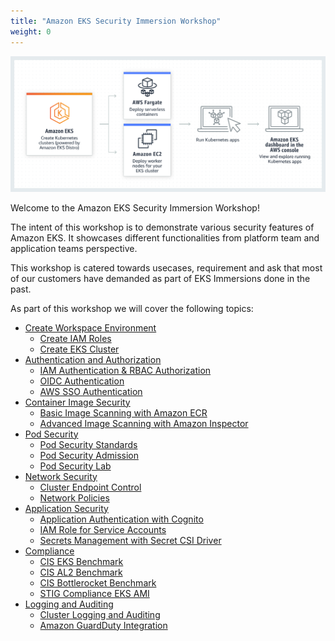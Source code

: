 ```yaml
---
title: "Amazon EKS Security Immersion Workshop"
weight: 0
---
```


![Amazon EKS](/static/images/product-page.png)

Welcome to the Amazon EKS Security Immersion Workshop!

The intent of this workshop is to demonstrate various security features of Amazon EKS. It showcases different functionalities from platform team and application teams perspective.

This workshop is catered towards usecases, requirement and ask that most of our customers have demanded as part of EKS Immersions done in the past.

As part of this workshop we will cover the following topics:

- [Create Workspace Environment](/Create-Workspace-Environment)
  - [Create IAM Roles](/Create-Workspace-Environment/Create-IAM-Roles)
  - [Create EKS Cluster](/Create-Workspace-Environment/Create-EKS-Cluster)
- [Authentication and Authorization](/Authentication-and-Authorization)
  - [IAM Authentication & RBAC Authorization](/Authentication-and-Authorization/IAM-Groups-to-Manage-EKS-Access)
  - [OIDC Authentication](/Authentication-and-Authorization/OIDC-Authentication)
  - [AWS SSO Authentication](/Authentication-and-Authorization/AWS-SSO-Authentication)
- [Container Image Security](/Container-Image-Security)
  - [Basic Image Scanning with Amazon ECR](/Container-Image-Security/Basic-Image-Scanning-with-Amazon-ECR)
  - [Advanced Image Scanning with Amazon Inspector](/Container-Image-Security/Advanced-Image-Scanning-with-Amazon3-Inspector)
- [Pod Security](/Pod-Security)
  - [Pod Security Standards](/Pod-Security/Pod-Security-Standards)
  - [Pod Security Admission](/Pod-Security/Pod-Security-Admission)
  - [Pod Security Lab](/Pod-Security/Pod-Security-Lab)
- [Network Security](/Network-Security)
  - [Cluster Endpoint Control](/Network-Security/Cluster-Endpoint-Control)
  - [Network Policies](/Network-Security/Network-Policies)
- [Application Security](/Application-Security)
  - [Application Authentication with Cognito](/Application-Security/Application-Authentication-with-Cognito)
  - [IAM Role for Service Accounts](/Application-Security/IRSA)
  - [Secrets Management with Secret CSI Driver](/Application-Security/Secrets-Management-with-Secret-CSI-Driver)
- [Compliance](/Compliance)
  - [CIS EKS Benchmark](/Compliance/CIS-EKS-Benchmark)
  - [CIS AL2 Benchmark](/Compliance/CIS-AL2-Benchmark)
  - [CIS Bottlerocket Benchmark](/Compliance/CIS-Bottlerocket-Benchmark)
  - [STIG Compliance EKS AMI](/Compliance/STIG-Compliance-EKS-AMI)
- [Logging and Auditing](/Logging-and-Auditing)
  - [Cluster Logging and Auditing](/Logging-and-Auditing/Cluster-Logging-and-Auditing)
  - [Amazon GuardDuty Integration](/Logging-and-Auditing/Amazon-GuardDuty-Integration)
